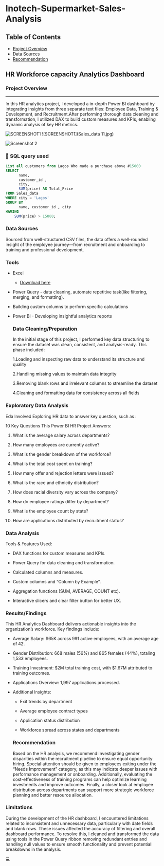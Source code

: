 # Inotech-Supermarket-Sales-Analysis

## Table of Contents

 - [Project Overview](#project-overview)
 - [Data Sources](#data-sources)
 - [Recommendation](recommendations)
   
## HR Workforce capacity Analytics Dashboard

### Project Overview
---

In this HR analytics project, I developed a in-depth Power BI dashboard by integrating insights from three separate text files: Employee Data, Training & Development, and Recruitment.After performing thorough data cleaning and transformation, I utilized DAX to build custom measures and KPIs, enabling dynamic analysis of key HR metrics.

![SCREENSHOT1](https://github.com/user-attachments/assets/f1789af1-6760-4a68-ac36-eb81218a1cc0)
![SCREENSHOT1](Sales_data 11.jpg)

![Screenshot 2](https://github.com/user-attachments/assets/bd66b9a8-e43b-4bc9-9ce3-0d5ce214afdd)

### 📄 SQL query used 
 ```sql
 List all customers from Lagos Who made a purchase above #15000
SELECT
       name,
       customer_id ,
       city,
       SUM(price) AS Total_Price
FROM Sales_data
WHERE city = 'Lagos'
GROUP BY
       name, customer_id , city
HAVING
     SUM(price) > 15000;
 ```

### Data Sources

Sourced from well-structured CSV files, the data offers a well-rounded insight of the employee journey—from recruitment and onboarding to training and professional development.

### Tools

- Excel
  - [Download here](https://microsoft.com)
- Power Query - data cleaning, automate repetitive task(like fiitering, merging, and formatting).
- Building custom columns to perform specific calculations
- Power BI - Developing insightful analytics reports


  ### Data Cleaning/Preparation

  In the initial stage of this project, I performed key data structuring to ensure the dataset was clean, consistent, and analysis-ready. This phase included:
  
  1.Loading and inspecting raw data to understand its structure and quality
  
  2.Handling missing values to maintain data integrity
  
  3.Removing blank rows and irrelevant columns to streamline the dataset
  
  4.Cleaning and formatting data for consistency across all fields

### Exploratory Data Analysis

Eda Involved Exploring HR data to answer key question, such as :

10 Key Questions This Power BI HR Project Answers:

1. What is the average salary across departments?

2. How many employees are currently active?

3. What is the gender breakdown of the workforce?

4. What is the total cost spent on training?

5. How many offer and rejection letters were issued?

6. What is the race and ethnicity distribution?

7. How does racial diversity vary across the company?

8. How do employee ratings differ by department?

9. What is the employee count by state?

10. How are applications distributed by recruitment status?
    
### Data Analysis

Tools & Features Used:

- DAX functions for custom measures and KPIs.

- Power Query for data cleaning and transformation.

- Calculated columns and measures.

- Custom columns and “Column by Example”.

- Aggregation functions (SUM, AVERAGE, COUNT etc).

- Interactive slicers and clear filter button for better UX.

### Results/Findings

This HR Analytics Dashboard delivers actionable insights into the organization’s workforce. Key findings include:

- Average Salary: $65K across 991 active employees, with an average age of 42.

- Gender Distribution: 668 males (56%) and 865 females (44%), totaling 1,533 employees.

- Training Investment: $2M total training cost, with $1.67M attributed to training outcomes.

- Applications Overview: 1,997 applications processed.

- Additional Insights:

    - Exit trends by department

    - Average employee contract types

   - Application status distribution

   - Workforce spread across states and departments

  ### Recommendation

     Based on the HR analysis, we recommend investigating gender disparities within the recruitment pipeline to ensure equal opportunity hiring. Special attention 
     should be given to employees exiting under the “Needs Improvement” category, as this may indicate deeper issues with performance management or onboarding. 
     Additionally, evaluating the cost-effectiveness of training programs can help optimize learning investments and improve outcomes. Finally, a closer look at employee 
     distribution across departments can support more strategic workforce planning and better resource allocation.

### Limitations

During the development of the HR dashboard, I encountered limitations related to inconsistent and unnecessary data, particularly with date fields and blank rows. These issues affected the accuracy of filtering and overall dashboard performance. To resolve this, I cleaned and transformed the data using tools in the Power Query ribbon removing redundant entries and handling null values to ensure smooth functionality and prevent potential breakdowns in the analysis.


💻



